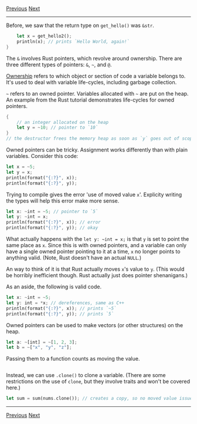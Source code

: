 [Previous](02.md)	[Next](04.md)
* * *
Before, we saw that the return type on `get_hello()` was `&str`. 

```rust
	let x = get_hello2();
	println(x); // prints `Hello World, again!`
}

```

The `&` involves Rust pointers, which revolve around ownership. There are three
different types of pointers: `&`, `~`, and `@`. 

[Ownership](http://static.rust-lang.org/doc/0.8/tutorial.html#ownership) refers
 to which object or section of code a variable belongs to. It's used to deal 
 with variable life-cycles, including garbage collection.

 `~` refers to an owned pointer. Variables allocated with `~` are put on the
 heap. An example from the Rust tutorial demonstrates life-cycles for owned
 pointers.

 ```rust
 {
	 // an integer allocated on the heap
	 let y = ~10; // pointer to `10`
 }
 // the destructor frees the memory heap as soon as `y` goes out of scope
```

Owned pointers can be tricky. Assignment works differently than with plain
variables. Consider this code:

```rust
let x = ~5;
let y = x;
println(format("{:?}", x));
println(format("{:?}", y));
```

Trying to compile gives the error 'use of moved value `x`'. Explicity writing
the types will help this error make more sense.

```rust
let x: ~int = ~5; // pointer to `5`
let y: ~int = x;
println(format("{:?}", x)); // error
println(format("{:?}", y)); // okay
```

What actually happens with the `let y: ~int = x;` is that `y` is set to point 
the same place as `x`. Since this is with owned pointers, and a variable can 
only have a single owned pointer pointing to it at a time, `x` no longer points
to anything valid. (Note, Rust doesn't have an actual `NULL`.)

An way to think of it is that Rust actually moves `x`'s value to `y`. (This 
would be horribly inefficient though. Rust actually just does pointer 
shenanigans.)

As an aside, the following is valid code.

```rust
let x: ~int = ~5;
let y: int = *x; // dereferences, same as C++
println(format("{:?}", x)); // prints `~5`
println(format("{:?}", y)); // prints `5`
```

Owned pointers can be used to make vectors (or other structures) on the heap.

```rust
let a: ~[int] = ~[1, 2, 3];
let b = ~["x", "y", "z"];
```

Passing them to a function counts as moving the value.

```rust
```

Instead, we can use `.clone()` to clone a variable. (There are some
restrictions on the use of `clone`, but they involve traits and won't be
covered here.)

```rust
let sum = sum(nums.clone()); // creates a copy, so no moved value issues
```

* * *
[Previous](02.md)	[Next](04.md)